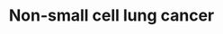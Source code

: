 ---
annotations:
- id: DOID:3908
  parent: disease of cellular proliferation
  type: Disease Ontology
  value: lung non-small cell carcinoma
- id: DOID:1324
  parent: disease of cellular proliferation
  type: Disease Ontology
  value: lung cancer
- id: PW:0000605
  parent: disease pathway
  type: Pathway Ontology
  value: cancer pathway
- id: DOID:1749
  parent: disease of cellular proliferation
  type: Disease Ontology
  value: squamous cell carcinoma
- id: CL:0002328
  parent: animal cell
  type: Cell Type Ontology
  value: bronchial epithelial cell
- id: DOID:4556
  parent: disease of cellular proliferation
  type: Disease Ontology
  value: lung large cell carcinoma
- id: PW:0000013
  parent: disease pathway
  type: Pathway Ontology
  value: disease pathway
- id: DOID:3910
  parent: disease of cellular proliferation
  type: Disease Ontology
  value: lung adenocarcinoma
- id: PW:0000703
  parent: disease pathway
  type: Pathway Ontology
  value: lung cancer pathway
authors:
- Khanspers
- AlexanderPico
- Egonw
- Fehrhart
- Finterly
- Eweitz
citedin:
- link: PMC9114890
  title: 'Precision Oncology: Artificial Intelligence and DNA Methylation Analysis
    of Circulating Cell-Free DNA for Lung Cancer Detection (2022)'
- link: PMC9614744
  title: Shared mechanisms and crosstalk of COVID-19 and osteoporosis via vitamin
    D (2022)
- link: PMC12174437
  title: Serum extracellular vesicle microRNAs as potential biomarkers to predict
    pembrolizumab response and prognosis in metastatic non-small cell lung cancer
    patients (2025)
communities:
- CPTAC
- Diseases
description: 'Non-small cell lung cancer (NSCLC) represents 85% of lung cancer and
  is defined as any type of epithelial lung cancer that is _not_ small cell carcinoma,
  including squamous cell (SCC), adeno (AC) and large-cell carcinoma.  Mutations in
  NSCLC: KRAS (mutated in ~29% of NSCLC patients) inactivates its GTPase activity
  and the p21-RAS protein continuously transmits growth signals to the nucleus.  Mutations
  or overexpression of EGFR (~22% of NSCLC patients) leads to increased proliferation.  The
  abnormal fusion of EML4-ALK (~5% of NSCLC patients) leads to constitutive ALK activation,
  which causes cell proliferation, invasion, and inhibition of apoptosis.  Inactivating
  mutation of p53 (~50% of NSCLC patients) leads to reduced apoptosis and proliferation.  The
  protein encoded by the p16INK4a, CDKN2A, inhibits formation of CDK-cyclin-D complexes
  by competitive binding of CDK4 and CDK6. p16INK4a is mutated in ~12% of NSCLC patients,
  which leads to a loss of this inhibitory effect.  RARB is a nuclear retinoic acid
  receptor whose function is often lost in NSCLC, leading to a loss of cell growth
  control.   This pathway was developed based on [KEGG](https://www.kegg.jp/dbget-bin/www_bget?pathway+map05223).
  Phosphorylation sites were added based on information from [PhosphoSitePlus (R)](https://www.phosphosite.org).'
last-edited: 2025-08-01
ndex: 201c6ce2-8b6a-11eb-9e72-0ac135e8bacf
organisms:
- Homo sapiens
redirect_from:
- /index.php/Pathway:WP4255
- /instance/WP4255
- /instance/WP4255_r140137
revision: r140137
schema-jsonld:
- '@context': https://schema.org/
  '@id': https://wikipathways.github.io/pathways/WP4255.html
  '@type': Dataset
  creator:
    '@type': Organization
    name: WikiPathways
  description: 'Non-small cell lung cancer (NSCLC) represents 85% of lung cancer and
    is defined as any type of epithelial lung cancer that is _not_ small cell carcinoma,
    including squamous cell (SCC), adeno (AC) and large-cell carcinoma.  Mutations
    in NSCLC: KRAS (mutated in ~29% of NSCLC patients) inactivates its GTPase activity
    and the p21-RAS protein continuously transmits growth signals to the nucleus.  Mutations
    or overexpression of EGFR (~22% of NSCLC patients) leads to increased proliferation.  The
    abnormal fusion of EML4-ALK (~5% of NSCLC patients) leads to constitutive ALK
    activation, which causes cell proliferation, invasion, and inhibition of apoptosis.  Inactivating
    mutation of p53 (~50% of NSCLC patients) leads to reduced apoptosis and proliferation.  The
    protein encoded by the p16INK4a, CDKN2A, inhibits formation of CDK-cyclin-D complexes
    by competitive binding of CDK4 and CDK6. p16INK4a is mutated in ~12% of NSCLC
    patients, which leads to a loss of this inhibitory effect.  RARB is a nuclear
    retinoic acid receptor whose function is often lost in NSCLC, leading to a loss
    of cell growth control.   This pathway was developed based on [KEGG](https://www.kegg.jp/dbget-bin/www_bget?pathway+map05223).
    Phosphorylation sites were added based on information from [PhosphoSitePlus (R)](https://www.phosphosite.org).'
  keywords:
  - AKT1
  - AKT2
  - AKT3
  - ALK
  - ARAF
  - BAD
  - BAK1
  - BAX
  - BID
  - BRAF
  - Binimetinib
  - CASP3
  - CASP8
  - CASP9
  - CCND1
  - CDK4
  - CDK6
  - CDKN1A
  - CDKN2A
  - CRABP1
  - CRABP2
  - CYCS
  - Ca²⁺
  - Cobimetinib
  - DAG
  - DDB2
  - E2F1
  - E2F2
  - E2F3
  - EGF
  - EGFR
  - EML4
  - ERBB2
  - FHIT
  - FOXO3
  - GADD45A
  - GADD45B
  - GADD45G
  - GRB2
  - HRAS
  - IP3
  - JAK3
  - KRAS
  - MAP2K1
  - MAP2K2
  - MAPK1
  - MAPK3
  - NRAS
  - Omacetaxinemepesuccinate
  - PDK1
  - PIK3CA
  - PIK3CB
  - PIK3CD
  - PIK3R1
  - PIK3R2
  - PIK3R3
  - PIP3
  - PLCG1
  - PLCG2
  - POLK
  - PRKCA
  - PRKCB
  - PRKCG
  - Pimasertib
  - RAF1
  - RARB
  - RASSF1
  - RASSF5
  - RB1
  - RXRA
  - RXRB
  - RXRG
  - Retinoic acid
  - SOS1
  - SOS2
  - STAT3
  - STAT5A
  - STAT5B
  - STK4
  - Selumetinib
  - TGFA
  - TP53
  - Trametinib
  license: CC0
  name: Non-small cell lung cancer
seo: CreativeWork
title: Non-small cell lung cancer
wpid: WP4255
---